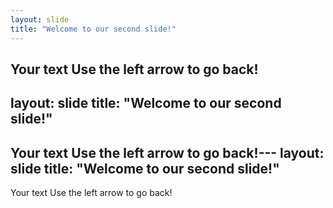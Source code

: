 ```yaml
---
layout: slide
title: "Welcome to our second slide!"
---
```

Your text
Use the left arrow to go back!
---
layout: slide
title: "Welcome to our second slide!"
---
Your text
Use the left arrow to go back!---
layout: slide
title: "Welcome to our second slide!"
---
Your text
Use the left arrow to go back!
